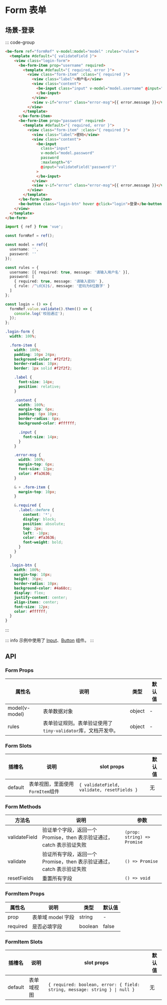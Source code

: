 # Form 表单

## 场景-登录

::: code-group

```html [template]
<be-form ref="formRef" v-model:model="model" :rules="rules">
  <template #default="{ validateField }">
    <view class="login-form">
      <be-form-item prop="username" required>
        <template #default="{ required, error }">
          <view class="form-item" :class="{ required }">
            <view class="label">用户名</view>
            <view class="content">
              <be-input class="input" v-model="model.username" @input="validateField('username')">
              </be-input>
            </view>
            <view v-if="error" class="error-msg">{{ error.message }}</view>
          </view>
        </template>
      </be-form-item>
      <be-form-item prop="password" required>
        <template #default="{ required, error }">
          <view class="form-item" :class="{ required }">
            <view class="label">密码</view>
            <view class="content">
              <be-input
                class="input"
                v-model="model.password"
                password
                :maxlength="6"
                @input="validateField('password')"
              >
              </be-input>
            </view>
            <view v-if="error" class="error-msg">{{ error.message }}</view>
          </view>
        </template>
      </be-form-item>
      <be-button class="login-btn" hover @click="login">登录</be-button>
    </view>
  </template>
</be-form>
```

```ts [script]
import { ref } from 'vue';

const formRef = ref();

const model = ref({
  username: '',
  password: ''
});

const rules = {
  username: [{ required: true, message: '请输入用户名' }],
  password: [
    { required: true, message: '请输入密码' },
    { rule: /^\d{6}$/, message: '密码为6位数字' }
  ]
};

const login = () => {
  formRef.value.validate().then(() => {
    console.log('校验通过');
  });
};
```

```scss [style scoped]
.login-form {
  width: 100%;

  .form-item {
    width: 100%;
    padding: 10px 24px;
    background-color: #f2f2f2;
    border-radius: 10px;
    border: 1px solid #f2f2f2;

    .label {
      font-size: 14px;
      position: relative;
    }

    .content {
      width: 100%;
      margin-top: 6px;
      padding: 6px 10px;
      border-radius: 6px;
      background-color: #ffffff;

      .input {
        font-size: 14px;
      }
    }

    .error-msg {
      width: 100%;
      margin-top: 6px;
      font-size: 12px;
      color: #fa3636;
    }

    & + .form-item {
      margin-top: 10px;
    }

    &.required {
      .label::before {
        content: '*';
        display: block;
        position: absolute;
        top: 2px;
        left: -10px;
        color: #fa3636;
        font-weight: bold;
      }
    }
  }

  .login-btn {
    width: 100%;
    margin-top: 10px;
    height: 36px;
    border-radius: 10px;
    background-color: #4a68cc;
    display: flex;
    justify-content: center;
    align-items: center;
    font-size: 12px;
    color: #ffffff;
  }
}
```

:::

<ExampleIframe url="/pages/form/login" height="300px"></ExampleIframe>

::: info
示例中使用了 [Input](/components/input)、[Button](/components/button) 组件。
:::

## API

### Form Props

| 属性名         | 说明                                                         | 类型   | 默认值 |
| -------------- | ------------------------------------------------------------ | ------ | ------ |
| model(v-model) | 表单数据对象                                                 | object | -      |
| rules          | 表单验证规则。表单验证使用了`tiny-validator`库，文档开发中。 | object | -      |

### Form Slots

| 插槽名  | 说明                             | slot props                                 | 默认值 |
| ------- | -------------------------------- | ------------------------------------------ | ------ |
| default | 表单视图，里面使用`FormItem`组件 | `{ validateField, validate, resetFields }` | 无     |

### Form Methods

| 方法名        | 说明                                                                  | 参数                        |
| ------------- | --------------------------------------------------------------------- | --------------------------- |
| validateField | 验证单个字段，返回一个 Promise，then 表示验证通过，catch 表示验证失败 | `(prop: string) => Promise` |
| validate      | 验证所有字段，返回一个 Promise，then 表示验证通过，catch 表示验证失败 | `() => Promise`             |
| resetFields   | 重置所有字段                                                          | `() => void`                |

### FormItem Props

| 属性名   | 说明              | 类型    | 默认值 |
| -------- | ----------------- | ------- | ------ |
| prop     | 表单域 model 字段 | string  | -      |
| required | 是否必填字段      | boolean | false  |

### FormItem Slots

| 插槽名  | 说明       | slot props                                                                 | 默认值 |
| ------- | ---------- | -------------------------------------------------------------------------- | ------ |
| default | 表单域视图 | `{ required: boolean, error: { field: string, message: string } \| null }` | 无     |

<script setup lang="ts">
import ExampleIframe from "../src/ExampleIframe.vue";
</script>
